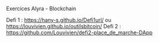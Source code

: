 Exercices Alyra - Blockchain

Defi 1 : https://hany-s.github.io/Defi1url/ ou https://louvivien.github.io/outilsbitcoin/
Defi 2 : https://github.com/Louvivien/defi2-place_de_marche-DApp

